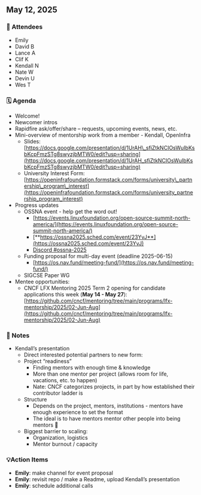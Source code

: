 ## **May 12, 2025**

### 🤸 Attendees

- Emily
- David B
- Lance A
- Clif K
- Kendall N
- Nate W
- Devin U
- Wes T

### 🗓️ Agenda

- Welcome\!  
- Newcomer intros  
- Rapidfire ask/offer/share – requests, upcoming events, news, etc.  
- Mini-overview of mentorship work from a member \- Kendall, OpenInfra  
  - Slides: [https://docs.google.com/presentation/d/1UrAH\_sfiZtkNCIOsWuIbKsbKcpFmzSTg8swyzjbMTW0/edit?usp=sharing](https://docs.google.com/presentation/d/1UrAH_sfiZtkNCIOsWuIbKsbKcpFmzSTg8swyzjbMTW0/edit?usp=sharing)  
  - University Interest Form: [https://openinfrafoundation.formstack.com/forms/university\_partnership\_program\_interest](https://openinfrafoundation.formstack.com/forms/university_partnership_program_interest)  
- Progress updates  
  - OSSNA event \- help get the word out\!  
    - [https://events.linuxfoundation.org/open-source-summit-north-america/](https://events.linuxfoundation.org/open-source-summit-north-america/)   
    - [**https://ossna2025.sched.com/event/23YvJ**](https://ossna2025.sched.com/event/23YvJ)   
    - [Discord \#ossna-2025](https://discord.com/channels/1224420736266010736/1367335595247927336)  
  - Funding proposal for multi-day event (deadline 2025-06-15)  
    - [https://os.nav.fund/meeting-fund/](https://os.nav.fund/meeting-fund/)   
  - SIGCSE Paper WG  
- Mentee opportunities:  
  - CNCF LFX Mentoring 2025 Term 2 opening for candidate applications this week (**May 14 \- May 27**):  
    [https://github.com/cncf/mentoring/tree/main/programs/lfx-mentorship/2025/02-Jun-Aug](https://github.com/cncf/mentoring/tree/main/programs/lfx-mentorship/2025/02-Jun-Aug) 

### 📝 Notes

- Kendall’s presentation  
  - Direct interested potential partners to new form:   
  - Project “readiness”  
    - Finding mentors with enough time & knowledge   
    - More than one mentor per project (allows room for life, vacations, etc. to happen)  
    - Nate: CNCF categorizes projects, in part by how established their contributor ladder is  
  - Structure  
    - Depends on the project, mentors, institutions \- mentors have enough experience to set the format  
    - The ideal is to have mentors mentor other people into being mentors 🙂  
  - Biggest barrier to scaling:  
    - Organization, logistics  
    - Mentor burnout / capacity

### 💡Action Items

- **Emily**: make channel for event proposal  
- **Emily**: revisit repo / make a Readme, upload Kendall’s presentation  
- **Emily**: schedule additional calls

